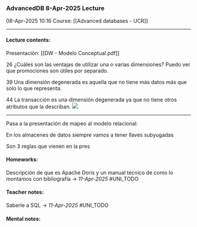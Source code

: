 ### AdvancedDB 8-Apr-2025 Lecture

08-Apr-2025 10:16
Course: [[Advanced databases - UCR]]
___
#### **Lecture contents:**
Presentación: [[DW - Modelo Conceptual.pdf]]

26
¿Cuáles son las ventajas de utilizar una o varias dimensiones?
Puedo ver que promociones son útiles por separado.

39
Una dimensión degenerada es aquella que no tiene más datos más que solo lo que representa.

44 
La transacción es una dimensión degenerada ya que no tiene otros atributos que la describan.
![](https://i.imgur.com/YDMTKud.png)

___
Pasa a la presentación de mapeo al modelo relacional:

En los almacenes de datos siempre vamos a tener llaves subyugadas

Son 3 reglas que vienen en la pres




#### **Homeworks:**
Descripción de que es Apache Doris y un manual técnico de como lo montamos con bibliografía -> _11-Apr-2025_ #UNI_TODO 

#### **Teacher notes:**
Saberle a SQL -> _11-Apr-2025_ #UNI_TODO 

#### **Mental notes:**
